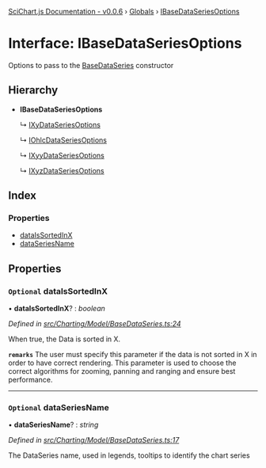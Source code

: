 [SciChart.js Documentation - v0.0.6](../README.md) › [Globals](../globals.md) › [IBaseDataSeriesOptions](ibasedataseriesoptions.md)

# Interface: IBaseDataSeriesOptions

Options to pass to the [BaseDataSeries](../classes/basedataseries.md) constructor

## Hierarchy

* **IBaseDataSeriesOptions**

  ↳ [IXyDataSeriesOptions](ixydataseriesoptions.md)

  ↳ [IOhlcDataSeriesOptions](iohlcdataseriesoptions.md)

  ↳ [IXyyDataSeriesOptions](ixyydataseriesoptions.md)

  ↳ [IXyzDataSeriesOptions](ixyzdataseriesoptions.md)

## Index

### Properties

* [dataIsSortedInX](ibasedataseriesoptions.md#optional-dataissortedinx)
* [dataSeriesName](ibasedataseriesoptions.md#optional-dataseriesname)

## Properties

### `Optional` dataIsSortedInX

• **dataIsSortedInX**? : *boolean*

*Defined in [src/Charting/Model/BaseDataSeries.ts:24](https://github.com/ABTSoftware/SciChart.Dev/blob/272ab7fc7f/Web/src/SciChart/src/Charting/Model/BaseDataSeries.ts#L24)*

When true, the Data is sorted in X.

**`remarks`** The user must specify this parameter if the data is not sorted in X
in order to have correct rendering. This parameter is used to choose the correct
algorithms for zooming, panning and ranging and ensure best performance.

___

### `Optional` dataSeriesName

• **dataSeriesName**? : *string*

*Defined in [src/Charting/Model/BaseDataSeries.ts:17](https://github.com/ABTSoftware/SciChart.Dev/blob/272ab7fc7f/Web/src/SciChart/src/Charting/Model/BaseDataSeries.ts#L17)*

The DataSeries name, used in legends, tooltips to identify the chart series
